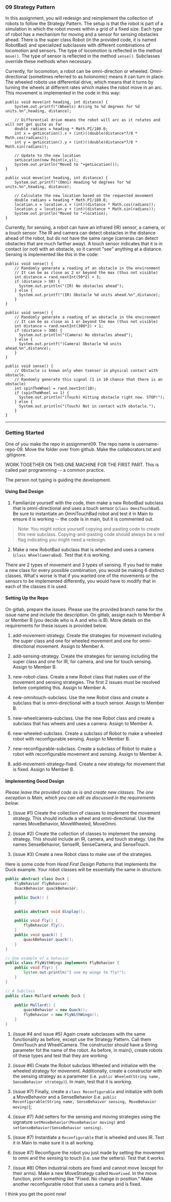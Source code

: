 ### 09 Strategy Pattern

In this assignment, you will redesign and reimplement the collection of robots to follow the Strategy Pattern. The setup is that the robot is part of a simulation in which the robot moves within a grid of a fixed size. Each type of robot has a mechanism for moving and a sensor for sensing obstacles ahead. There is the super class Robot (in the provided code, it is named RobotBad) and specialized subclasses with different combinations of locomotion and sensors. The type of locomotion is reflected in the method `move()`. The type of sensor is reflected in the method `sense()`. Subclasses override these methods when necessary. 

Currently, for locomotion, a robot can be omni-direction or wheeled. Omni-directional (sometimes referred to as holonomic) means it can turn in place. The wheeled robots use differential drive, which means that it turns by turning the wheels at different rates which makes the robot move in an arc. This movement is implemented in the code in this way:

```
public void move(int heading, int distance) {
    System.out.printf("(Wheels) Arcing to %d degrees for %d units.%n",heading, distance);

    // Differential drive means the robot will arc as it rotates and will not get quite as far
    double radians = heading * Math.PI/180.0;
    int x = getLocation().x + (int)((double)distance*7/8 * Math.cos(radians));
    int y = getLocation().y + (int)((double)distance*7/8 * Math.sin(radians));

    // Update to the new location
    setLocation(new Point(x,y));
    System.out.println("Moved to "+getLocation());
}
```

```
public void move(int heading, int distance) {
    System.out.printf("(Omni) Heading %d degrees for %d units.%n",heading, distance);

    // Calculate the new location based on the requested movement
    double radians = heading * Math.PI/180.0;
    location.x = location.x + (int)(distance * Math.cos(radians));
    location.y = location.y + (int)(distance * Math.sin(radians));
    System.out.println("Moved to "+location);
}
```

Currently, for sensing, a robot can have an infrared (IR) sensor, a camera, or a touch sensor. The IR and camera can detect obstacles in the distance ahead of the robot, but do not have the same range (cameras can detect obstacles that are much farther away). A touch sensor indicates that it is in contact (or not) with an obstacle, so it cannot "see" anything at a distance. Sensing is implemented like this in the code:

```
public void sense() {
    // Randomly generate a reading of an obstacle in the environment
    // It can be as close as 2 or beyond the max (thus not visible)
    int distance = rand.nextInt(50*2) + 3;
    if (distance > 50) {
      System.out.println("(IR) No obstacles ahead");
    } else {
      System.out.printf("(IR) Obstacle %d units ahead.%n",distance);
    }
}
```

```
public void sense() {
    // Randomly generate a reading of an obstacle in the environment
    // It can be as close as 1 or beyond the max (thus not visible)
    int distance = rand.nextInt(300*2) + 1;
    if (distance > 300) {
      System.out.println("(Camera) No obstacles ahead");
    } else {
      System.out.printf("(Camera) Obstacle %d units ahead.%n",distance);
    }
}
```

```
public void sense() {
    // Obstacle is known only when tsensor in physical contact with obstacle.
    // Randomly generate this signal (1 in 10 chance that there is an obstacle)
    int spinTheWheel = rand.nextInt(10);
    if (spinTheWheel == 1) {
      System.out.println("(Touch) Hitting obstacle right now. STOP!");
    } else {
      System.out.println("(Touch) Not in contact with obstacle.");
    }
}
```

<hr>

### Getting Started

One of you make the repo in assignment09. The repo name is username-repo-09. Move the folder over from github. Make the collaborators.txt and .gitignore.

WORK TOGETHER ON THIS ONE MACHINE FOR THE FIRST PART. This is called pair programming -- a common practice.

The person not typing is guiding the development.

#### Using Bad Design

1. Familiarize yourself with the code, then make a new RobotBad subclass that is omni-directional and uses a touch sensor (`class OmniTouchBad`). Be sure to instantiate an OmniTouchBad robot and test it in Main to ensure it is working -- the code is in main, but it is commented out.

> Note: You might notice yourself copying and pasting code to create this new subclass. Copying-and-pasting code should always be a red flag indicating you might need a redesign.

2. Make a new RobotBad subclass that is wheeled and uses a camera (`class WheelCameraBad`). Test that it is working.

There are 2 types of movement and 3 types of sensing. If you had to make a new class for every possible combination, you would be making 6 distinct classes. What's worse is that if you wanted one of the movements or the sensors to be implemented differently, you would have to modify that in each of the classes it is used. 

#### Setting Up the Repo 

On gitlab, prepare the issues. Please use the provided branch name for the issue name and include the description. On gitlab, assign each to Member A or Member B (you decide who is A and who is B). More details on the requirements for these issues is provided below.

1. add-movement-strategy. Create the strategies for movement including the super class and one for wheeled movement and one for omni-directional movement. Assign to Member A.

2. add-sensing-strategy. Create the strategies for sensing including the super class and one for IR, for camera, and one for touch sensing. Assign to Member B.

3. new-robot-class. Create a new Robot class that makes use of the movement and sensing strategies. The first 2 issues must be resolved before completing this. Assign to Member A.

4. new-omnitouch-subclass. Use the new Robot class and create a subclass that is omni-directional with a touch sensor. Assign to Member B.

5. new-wheelcamera-subclass. Use the new Robot class and create a subclass that has wheels and uses a camera. Assign to Member A.

6. new-wheeled-subclass. Create a subclass of Robot to make a wheeled robot with reconfigurable sensing. Assign to Member B.

7. new-reconfigurable-subclass. Create a subclass of Robot to make a robot with reconfigurable movement and sensing. Assign to Member A.

8. add-movement-strategy-fixed. Create a new strategy for movement that is fixed. Assign to Member B.

#### Implementing Good Design

_Please leave the provided code as is and create new classes. The one exception is Main, which you can edit as discussed in the requirements below._

1. (issue #1) Create the collection of classes to implement the movement strategy. This should include a wheel and omni-directional. Use the names MoveBehavior, MoveWheeled, MoveOmni.

1. (issue #2) Create the collection of classes to implement the sensing strategy. This should include an IR, camera, and touch strategy. Use the names SenseBehavior, SenseIR, SenseCamera, and SenseTouch.

1. (issue #3) Create a new Robot class to make use of the strategies. 

Here is some code from _Head First Design Patterns_ that implements the Duck example. Your robot classes will be essentially the same in structure.

```Java
public abstract class Duck {
    FlyBehavior flyBehavior;
    QuackBehavior quackBehavior;

    public Duck() {
    }

    public abstract void display();

    public void fly() {
        flyBehavior.fly();
    }
    public void quack() {
        quackBehavior.quack();
    }
}

// One example of a behavior
public class FlyWithWings implements FlyBehavior {
    public void fly() {
        System.out.println("I use my wings to fly!");
    }
}

// A Subclass
public class Mallard extends Duck {
    
    public Mallard() {
        quackBehavior = new Quack();
        flyBehavior = new FlyWithWings();
    }
}
```

1. (issue #4 and issue #5) Again create subclasses with the same functionality as before, except use the Strategy Pattern. Call them OmniTouch and WheelCamera. The constructor should have a String parameter fot the name of the robot. As before, in main(), create robots of these types and test that they are working.

1. (issue #6) Create the Robot subclass Wheeled and initialize with the wheeled strategy for movement. Additionally, create a constructor with the sensing strategy as a parameter (i.e. `public Wheeled(String name, SenseBehavior strategy)`). In main, test that it is working.

1. (issue #7) Finally, create a `class Reconfigurable` and initialize with both a MoveBehavior and a SenseBehavior (i.e. `public Reconfigurable(String name, SenseBehaivor sensing, MoveBehavior moving)`);

1. (issue #7) Add setters for the sensing and moving strategies using the signature `setMoveBehavior(MoveBehavior moving)` and `setSenseBehavior(SenseBehavior sensing)`.

1. (issue #7) Instantiate a `Reconfigurable` that is wheeled and uses IR. Test it in Main to make sure it is all working.

1. (issue #7) Reconfigure the robot you just made by setting the movement to omni and the sensing to touch (i.e. use the setters). Test that it works.

1. (issue #8) Often industrial robots are fixed and cannot move (except for their arms). Make a new MoveStrategy called `MoveFixed`. In the move function, print something like "Fixed. No change in position." Make another reconfigurable robot that uses a camera and is fixed.

I think you get the point now!





